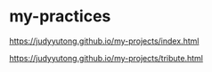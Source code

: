 # my-practices

https://judyyutong.github.io/my-projects/index.html

https://judyyutong.github.io/my-projects/tribute.html
